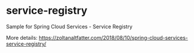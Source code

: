 # service-registry
Sample for Spring Cloud Services - Service Registry

More details: https://zoltanaltfatter.com/2018/08/10/spring-cloud-services-service-registry/
